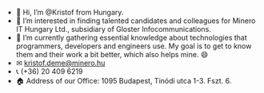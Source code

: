- 👋 Hi, I’m @Kristof from Hungary.
- 👀 I’m interested in finding talented candidates and colleagues for Minero IT Hungary Ltd., subsidiary of Gloster Infocommunications.
- 🌱 I’m currently gathering essential knowledge about technologies that programmers, developers and engineers use. My goal is to get to know them and their work a bit better, which also helps mine. 😄
- ✉ kristof.deme@minero.hu
- 📞 (+36) 20 409 6219
- 🏠 Address of our Office: 1095 Budapest, Tinódi utca 1-3. Fszt. 6.

<!---
KristofDemeMinero/KristofDemeMinero is a ✨ special ✨ repository because its `README.md` (this file) appears on your GitHub profile.
You can click the Preview link to take a look at your changes.
--->
